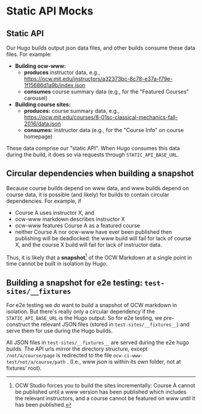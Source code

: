 # Static API Mocks

## Static API
Our Hugo builds output json data files, and other builds consume these data
files. For example:
 - **Building ocw-www:**
   - **produces** instructor data, e.g., https://ocw.mit.edu/instructors/a32373bc-8c78-e37a-f79e-1f15686d1a9b/index.json
   - **consumes** course summary data (e.g., for the "Featured Courses" carousel)
- **Building course sites:**
  - **produces:** course summary data, e.g., https://ocw.mit.edu/courses/8-01sc-classical-mechanics-fall-2016/data.json
  - **consumes:** instructor data (e.g., for the "Course Info" on course homepage)

These data comprise our "static API". When Hugo consumes this data during the build, it does so via requests through `STATIC_API_BASE_URL`.

## Circular dependencies when building a snapshot
Because course builds depend on www data, and www builds depend on course data, it is possible (and likely) for builds to contain circular dependencies. For example, if
 - Course A uses instructor X, and
 - ocw-www markdown describes instructor X
 - ocw-www features Course A as a featured course
 - neither Course A nor ocw-www have ever been published
then publishing will be deadlocked: the www build will fail for lack of course X, and the course X build will fail for lack of instructor data.

Thus, it is likely that a **snapshot**[^1] of the OCW Markdown at a single point in time cannot be built in isolation by Hugo.

[^1]: OCW Studio forces you to build the sites incrementally: Course A cannot be published until a www version has been published which includes the relevant instructors, and a course cannot be featured on www until it has been published.

## Building a snapshot for e2e testing: `test-sites/__fixtures`

For e2e testing we *do* want to build a snapshot of OCW markdown in isolation. But there's really only a circular dependency if the `STATIC_API_BASE_URL` is the Hugo output. So for e2e testing, we pre-construct the relevant JSON files (stored in `test-sites/__fixtures__`) and serve them for use during the Hugo builds.

All JSON files in `test-sites/__fixtures__` are served during the e2e hugo builds. The API urls mirror the directory structure, except `/not/a/course/page` is redirected to the file `ocw-ci-www-test/not/a/course/path` . (I.e., www json is within its own folder, not at fixtures' root).